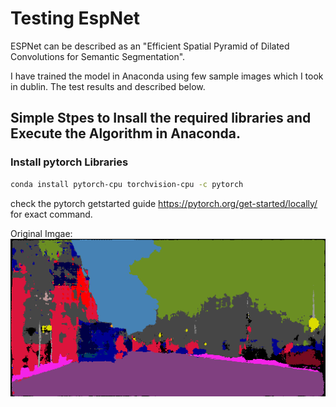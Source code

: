 # Testing EspNet

ESPNet can be described as an "Efficient Spatial Pyramid of Dilated Convolutions for Semantic Segmentation". 

I have trained the model in Anaconda using few sample images which I took in dublin. The test results and described below.

## Simple Stpes to Insall the required libraries and  Execute the Algorithm in Anaconda.

### Install pytorch Libraries

```bash
conda install pytorch-cpu torchvision-cpu -c pytorch
```
check the pytorch getstarted guide https://pytorch.org/get-started/locally/ for exact command.

Original Imgae:
![](images/c_data_IMG_0400.PNG)

